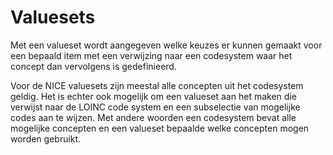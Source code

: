 # Valuesets

Met een valueset wordt aangegeven welke keuzes er kunnen gemaakt voor een bepaald item
met een verwijzing naar een codesystem waar het concept dan vervolgens is gedefinieerd.

Voor de NICE valuesets zijn meestal alle concepten uit het codesystem geldig. 
Het is echter ook mogelijk om een valueset aan het maken die verwijst naar de LOINC
code system en een subselectie van mogelijke codes aan te wijzen. Met andere woorden
een codesystem bevat alle mogelijke concepten en een valueset bepaalde welke concepten
mogen worden gebruikt.